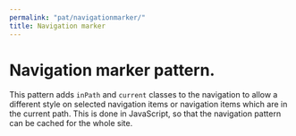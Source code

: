 ```yaml
---
permalink: "pat/navigationmarker/"
title: Navigation marker
---
```


# Navigation marker pattern.

This pattern adds `inPath` and `current` classes to the navigation to allow a different style on selected navigation items or navigation items which are in the current path.
This is done in JavaScript, so that the navigation pattern can be cached for the whole site.
